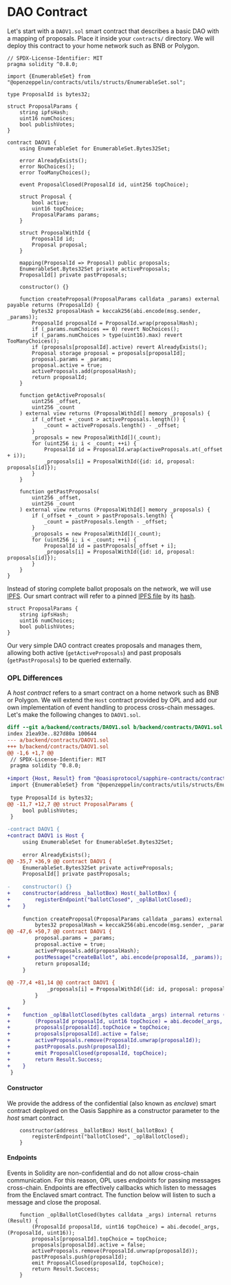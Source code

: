 # DAO Contract

Let's start with a `DAOV1.sol` smart contract that describes a basic DAO with a
mapping of proposals. Place it inside your `contracts/` directory. We will
deploy this contract to your home network such as BNB or Polygon.

```solidity
// SPDX-License-Identifier: MIT
pragma solidity ^0.8.0;

import {EnumerableSet} from "@openzeppelin/contracts/utils/structs/EnumerableSet.sol";

type ProposalId is bytes32;

struct ProposalParams {
    string ipfsHash;
    uint16 numChoices;
    bool publishVotes;
}

contract DAOV1 {
    using EnumerableSet for EnumerableSet.Bytes32Set;

    error AlreadyExists();
    error NoChoices();
    error TooManyChoices();

    event ProposalClosed(ProposalId id, uint256 topChoice);

    struct Proposal {
        bool active;
        uint16 topChoice;
        ProposalParams params;
    }

    struct ProposalWithId {
        ProposalId id;
        Proposal proposal;
    }

    mapping(ProposalId => Proposal) public proposals;
    EnumerableSet.Bytes32Set private activeProposals;
    ProposalId[] private pastProposals;

    constructor() {}

    function createProposal(ProposalParams calldata _params) external payable returns (ProposalId) {
        bytes32 proposalHash = keccak256(abi.encode(msg.sender, _params));
        ProposalId proposalId = ProposalId.wrap(proposalHash);
        if (_params.numChoices == 0) revert NoChoices();
        if (_params.numChoices > type(uint16).max) revert TooManyChoices();
        if (proposals[proposalId].active) revert AlreadyExists();
        Proposal storage proposal = proposals[proposalId];
        proposal.params = _params;
        proposal.active = true;
        activeProposals.add(proposalHash);
        return proposalId;
    }

    function getActiveProposals(
        uint256 _offset,
        uint256 _count
    ) external view returns (ProposalWithId[] memory _proposals) {
        if (_offset + _count > activeProposals.length()) {
            _count = activeProposals.length() - _offset;
        }
        _proposals = new ProposalWithId[](_count);
        for (uint256 i; i < _count; ++i) {
            ProposalId id = ProposalId.wrap(activeProposals.at(_offset + i));
            _proposals[i] = ProposalWithId({id: id, proposal: proposals[id]});
        }
    }

    function getPastProposals(
        uint256 _offset,
        uint256 _count
    ) external view returns (ProposalWithId[] memory _proposals) {
        if (_offset + _count > pastProposals.length) {
            _count = pastProposals.length - _offset;
        }
        _proposals = new ProposalWithId[](_count);
        for (uint256 i; i < _count; ++i) {
            ProposalId id = pastProposals[_offset + i];
            _proposals[i] = ProposalWithId({id: id, proposal: proposals[id]});
        }
    }
}
```

Instead of storing complete ballot proposals on the network, we will use
[IPFS](https://ipfs.tech). Our smart contract will refer to a pinned [IPFS file](https://docs.ipfs.tech/concepts/lifecycle/#_1-content-addressable-representation)
by its [hash](https://docs.ipfs.tech/concepts/hashing/).

```solidity
struct ProposalParams {
    string ipfsHash;
    uint16 numChoices;
    bool publishVotes;
}
```

Our very simple DAO contract creates proposals and manages them, allowing
both active (`getActiveProposals`) and past proposals (`getPastProposals`) to
be queried externally.

### OPL Differences

A *host contract* refers to a smart contract on a home network such as BNB or
Polygon. We will extend the `Host` contract provided by OPL and add our own
implementation of event handling to process cross-chain messages. Let's make
the following changes to `DAOV1.sol`.

```diff
diff --git a/backend/contracts/DAOV1.sol b/backend/contracts/DAOV1.sol
index 21ea93e..827d80a 100644
--- a/backend/contracts/DAOV1.sol
+++ b/backend/contracts/DAOV1.sol
@@ -1,6 +1,7 @@
 // SPDX-License-Identifier: MIT
 pragma solidity ^0.8.0;
 
+import {Host, Result} from "@oasisprotocol/sapphire-contracts/contracts/OPL.sol";
 import {EnumerableSet} from "@openzeppelin/contracts/utils/structs/EnumerableSet.sol";
 
 type ProposalId is bytes32;
@@ -11,7 +12,7 @@ struct ProposalParams {
     bool publishVotes;
 }

-contract DAOV1 {
+contract DAOV1 is Host {
     using EnumerableSet for EnumerableSet.Bytes32Set;
 
     error AlreadyExists();
@@ -35,7 +36,9 @@ contract DAOV1 {
     EnumerableSet.Bytes32Set private activeProposals;
     ProposalId[] private pastProposals;
 
-    constructor() {}
+    constructor(address _ballotBox) Host(_ballotBox) {
+        registerEndpoint("ballotClosed", _oplBallotClosed);
+    }
 
     function createProposal(ProposalParams calldata _params) external payable returns (ProposalId) {
         bytes32 proposalHash = keccak256(abi.encode(msg.sender, _params));
@@ -47,6 +50,7 @@ contract DAOV1 {
         proposal.params = _params;
         proposal.active = true;
         activeProposals.add(proposalHash);
+        postMessage("createBallot", abi.encode(proposalId, _params));
         return proposalId;
     }
 
@@ -77,4 +81,14 @@ contract DAOV1 {
             _proposals[i] = ProposalWithId({id: id, proposal: proposals[id]});
         }
     }
+
+    function _oplBallotClosed(bytes calldata _args) internal returns (Result) {
+        (ProposalId proposalId, uint16 topChoice) = abi.decode(_args, (ProposalId, uint16));
+        proposals[proposalId].topChoice = topChoice;
+        proposals[proposalId].active = false;
+        activeProposals.remove(ProposalId.unwrap(proposalId));
+        pastProposals.push(proposalId);
+        emit ProposalClosed(proposalId, topChoice);
+        return Result.Success;
+    }
 }
```

#### Constructor

We provide the address of the confidential (also known as *enclave*) smart
contract deployed on the Oasis Sapphire as a constructor parameter to the
*host* smart contract.

```solidity
    constructor(address _ballotBox) Host(_ballotBox) {
        registerEndpoint("ballotClosed", _oplBallotClosed);
    }
```

#### Endpoints

Events in Solidity are non-confidential and do not allow cross-chain
communication. For this reason, OPL uses *endpoints* for passing messages
cross-chain. Endpoints are effectively callbacks which listen to messages
from the Enclaved smart contract. The function below will listen to such a
message and close the proposal.

```solidity
    function _oplBallotClosed(bytes calldata _args) internal returns (Result) {
        (ProposalId proposalId, uint16 topChoice) = abi.decode(_args, (ProposalId, uint16));
        proposals[proposalId].topChoice = topChoice;
        proposals[proposalId].active = false;
        activeProposals.remove(ProposalId.unwrap(proposalId));
        pastProposals.push(proposalId);
        emit ProposalClosed(proposalId, topChoice);
        return Result.Success;
    }
```
